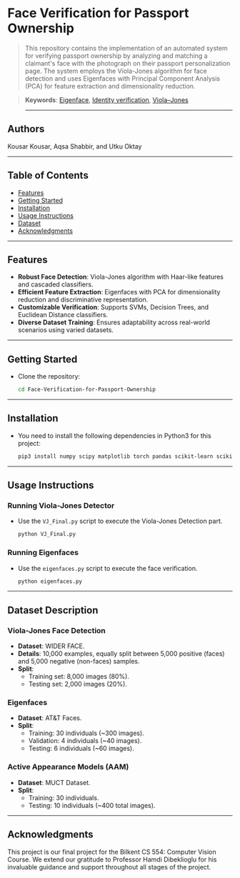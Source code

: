 # Face Verification for Passport Ownership
>This repository contains the implementation of an automated system for verifying passport ownership by analyzing and matching a claimant's face with the photograph on their passport personalization page. The system employs the Viola-Jones algorithm for face detection and uses Eigenfaces with Principal Component Analysis (PCA) for feature extraction and dimensionality reduction.


> **Keywords**: [Eigenface](https://en.wikipedia.org/wiki/Eigenface), [Identity verification](https://en.wikipedia.org/wiki/Identity_verification_service), [Viola–Jones](https://en.wikipedia.org/wiki/Viola%E2%80%93Jones_object_detection_framework)

> ---

## Authors

Kousar Kousar, Aqsa Shabbir, and Utku Oktay  

---

## Table of Contents
- [Features](#features)
- [Getting Started](#getting-started)
- [Installation](#installation)
- [Usage Instructions](#usage-instructions)
- [Dataset](#data-set)
- [Acknowledgments](#acknowledgments)

---

## Features

- **Robust Face Detection**: Viola-Jones algorithm with Haar-like features and cascaded classifiers.
- **Efficient Feature Extraction**: Eigenfaces with PCA for dimensionality reduction and discriminative representation.
- **Customizable Verification**: Supports SVMs, Decision Trees, and Euclidean Distance classifiers.
- **Diverse Dataset Training**: Ensures adaptability across real-world scenarios using varied datasets.
---
## Getting Started

- Clone the repository:
   ```bash
   cd Face-Verification-for-Passport-Ownership
---

## Installation

- You need to install the following dependencies in Python3 for this project:
   ```bash
   pip3 install numpy scipy matplotlib torch pandas scikit-learn scikit-image tqdm morphops

---

## Usage Instructions
### Running Viola-Jones Detector
- Use the `VJ_Final.py` script to execute the Viola-Jones Detection part. 
   ```bash
   python VJ_Final.py

 
### Running Eigenfaces
- Use the `eigenfaces.py` script to execute the face verification. 
   ```bash
   python eigenfaces.py 


---
## Dataset Description  

### Viola-Jones Face Detection  
- **Dataset**: WIDER FACE.  
- **Details**: 10,000 examples, equally split between 5,000 positive (faces) and 5,000 negative (non-faces) samples.  
- **Split**:  
  - Training set: 8,000 images (80%).  
  - Testing set: 2,000 images (20%).  

### Eigenfaces  
- **Dataset**: AT&T Faces.  
- **Split**:  
  - Training: 30 individuals (~300 images).  
  - Validation: 4 individuals (~40 images).  
  - Testing: 6 individuals (~60 images).  

### Active Appearance Models (AAM)  
- **Dataset**: MUCT Dataset.  
- **Split**:  
  - Training: 30 individuals.  
  - Testing: 10 individuals (~400 total images).

---

## Acknowledgments

This project is our final project for the Bilkent CS 554: Computer Vision Course. We extend our gratitude to Professor Hamdi Dibeklioglu for his invaluable guidance and support throughout all stages of the project.
